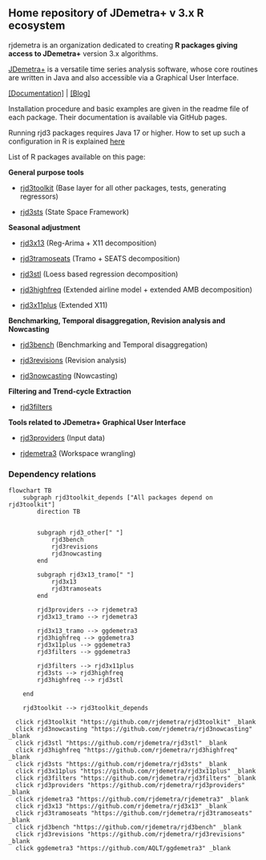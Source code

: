 ## Home repository of JDemetra+ v 3.x R ecosystem
<!--

**Here are some ideas to get you started:**

🙋‍♀️ A short introduction - what is your organization all about?
🌈 Contribution guidelines - how can the community get involved?
👩‍💻 Useful resources - where can the community find your docs? Is there anything else the community should know?
🍿 Fun facts - what does your team eat for breakfast?
🧙 Remember, you can do mighty things with the power of [Markdown](https://docs.github.com/github/writing-on-github/getting-started-with-writing-and-formatting-on-github/basic-writing-and-formatting-syntax)
-->

rjdemetra is an organization dedicated to creating **R packages giving access to JDemetra+** version 3.x algorithms. 

[JDemetra+](https://github.com/jdemetra) is a versatile time series analysis software, whose core routines are written in Java and also accessible via a Graphical User Interface.

[[Documentation]](https://jdemetra-new-documentation.netlify.app/) | [[Blog]](https://jdemetra-universe-blog.netlify.app/)

Installation procedure and basic examples are given in the readme file of each package. Their documentation is available via GitHub pages.

Running rjd3 packages requires Java 17 or higher. How to set up such a configuration in R is explained [here](https://jdemetra-new-documentation.netlify.app/#installing-the-software) 

List of R packages available on this page: 

**General purpose tools**

- [rjd3toolkit](https://github.com/rjdemetra/rjd3toolkit) (Base layer for all other packages,
tests, generating regressors)

- [rjd3sts](https://github.com/rjdemetra/rjd3sts) (State Space Framework)

**Seasonal adjustment**

- [rjd3x13](https://github.com/rjdemetra/rjd3x13) (Reg-Arima + X11 decomposition)

- [rjd3tramoseats](https://github.com/rjdemetra/rjd3tramoseats) (Tramo + SEATS decomposition)

- [rjd3stl](https://github.com/rjdemetra/rjd3stl) (Loess based regression decomposition)

- [rjd3highfreq](https://github.com/rjdemetra/rjd3highfreq) (Extended airline model + extended AMB decomposition)

- [rjd3x11plus](https://github.com/rjdemetra/rjd3x11plus) (Extended X11)
    
**Benchmarking, Temporal disaggregation, Revision analysis and Nowcasting**

- [rjd3bench](https://github.com/rjdemetra/rjd3bench) (Benchmarking and Temporal disaggregation)

- [rjd3revisions](https://github.com/rjdemetra/rjd3revision) (Revision analysis)

- [rjd3nowcasting](https://github.com/rjdemetra/rjd3nowcating) (Nowcasting)
    
**Filtering and Trend-cycle Extraction**

- [rjd3filters](https://github.com/rjdemetra/rjd3filters)
    
**Tools related to JDemetra+ Graphical User Interface**

- [rjd3providers](https://github.com/rjdemetra/rjd3providers) (Input data)

- [rjdemetra3](https://github.com/rjdemetra/rjdemetra3) (Workspace wrangling)


### Dependency relations 

```mermaid
flowchart TB
    subgraph rjd3toolkit_depends ["All packages depend on rjd3toolkit"]
        direction TB


        subgraph rjd3_other[" "]
            rjd3bench
            rjd3revisions
            rjd3nowcasting
        end
        
        subgraph rjd3x13_tramo[" "]
            rjd3x13
            rjd3tramoseats
        end

        rjd3providers --> rjdemetra3
        rjd3x13_tramo --> rjdemetra3

        rjd3x13_tramo --> ggdemetra3
        rjd3highfreq --> ggdemetra3
        rjd3x11plus --> ggdemetra3
        rjd3filters --> ggdemetra3
        
        rjd3filters --> rjd3x11plus
        rjd3sts --> rjd3highfreq
        rjd3highfreq --> rjd3stl

    end

    rjd3toolkit --> rjd3toolkit_depends

  click rjd3toolkit "https://github.com/rjdemetra/rjd3toolkit" _blank
  click rjd3nowcasting "https://github.com/rjdemetra/rjd3nowcasting" _blank
  click rjd3stl "https://github.com/rjdemetra/rjd3stl" _blank
  click rjd3highfreq "https://github.com/rjdemetra/rjd3highfreq" _blank
  click rjd3sts "https://github.com/rjdemetra/rjd3sts" _blank
  click rjd3x11plus "https://github.com/rjdemetra/rjd3x11plus" _blank
  click rjd3filters "https://github.com/rjdemetra/rjd3filters" _blank
  click rjd3providers "https://github.com/rjdemetra/rjd3providers" _blank
  click rjdemetra3 "https://github.com/rjdemetra/rjdemetra3" _blank
  click rjd3x13 "https://github.com/rjdemetra/rjd3x13" _blank
  click rjd3tramoseats "https://github.com/rjdemetra/rjd3tramoseats" _blank
  click rjd3bench "https://github.com/rjdemetra/rjd3bench" _blank
  click rjd3revisions "https://github.com/rjdemetra/rjd3revisions" _blank
  click ggdemetra3 "https://github.com/AQLT/ggdemetra3" _blank
```
